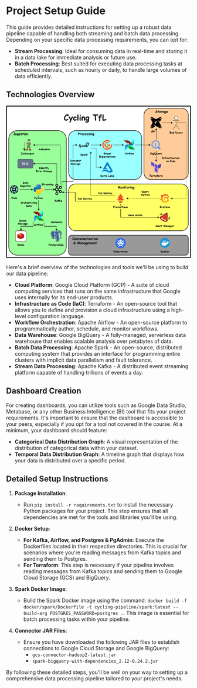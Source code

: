 # Project Setup Guide

This guide provides detailed instructions for setting up a robust data pipeline capable of handling both streaming and batch data processing. Depending on your specific data processing requirements, you can opt for:

- **Stream Processing**: Ideal for consuming data in real-time and storing it in a data lake for immediate analysis or future use.
- **Batch Processing**: Best suited for executing data processing tasks at scheduled intervals, such as hourly or daily, to handle large volumes of data efficiently.

## Technologies Overview

![Alt Text](docs/images/Data%20Flow%20Tools.png)

Here's a brief overview of the technologies and tools we'll be using to build our data pipeline:

- **Cloud Platform**: Google Cloud Platform (GCP) - A suite of cloud computing services that runs on the same infrastructure that Google uses internally for its end-user products.
- **Infrastructure as Code (IaC)**: Terraform - An open-source tool that allows you to define and provision a cloud infrastructure using a high-level configuration language.
- **Workflow Orchestration**: Apache Airflow - An open-source platform to programmatically author, schedule, and monitor workflows.
- **Data Warehouse**: Google BigQuery - A fully-managed, serverless data warehouse that enables scalable analysis over petabytes of data.
- **Batch Data Processing**: Apache Spark - An open-source, distributed computing system that provides an interface for programming entire clusters with implicit data parallelism and fault tolerance.
- **Stream Data Processing**: Apache Kafka - A distributed event streaming platform capable of handling trillions of events a day.

## Dashboard Creation

For creating dashboards, you can utilize tools such as Google Data Studio, Metabase, or any other Business Intelligence (BI) tool that fits your project requirements. It's important to ensure that the dashboard is accessible to your peers, especially if you opt for a tool not covered in the course. At a minimum, your dashboard should feature:

- **Categorical Data Distribution Graph**: A visual representation of the distribution of categorical data within your dataset.
- **Temporal Data Distribution Graph**: A timeline graph that displays how your data is distributed over a specific period.

## Detailed Setup Instructions

1. **Package Installation**:
   - Run `pip install -r requirements.txt` to install the necessary Python packages for your project. This step ensures that all dependencies are met for the tools and libraries you'll be using.

2. **Docker Setup**:
   - **For Kafka, Airflow, and Postgres & PgAdmin**: Execute the Dockerfiles located in their respective directories. This is crucial for scenarios where you're reading messages from Kafka topics and sending them to Postgres.
   - **For Terraform**: This step is necessary if your pipeline involves reading messages from Kafka topics and sending them to Google Cloud Storage (GCS) and BigQuery.

3. **Spark Docker Image**:
   - Build the Spark Docker image using the command: `docker build -f docker/spark/Dockerfile -t cycling-pipeline/spark:latest --build-arg POSTGRES_PASSWORD=postgres .`. This image is essential for batch processing tasks within your pipeline.

4. **Connector JAR Files**:
   - Ensure you have downloaded the following JAR files to establish connections to Google Cloud Storage and Google BigQuery:
     - `gcs-connector-hadoop2-latest.jar`
     - `spark-bigquery-with-dependencies_2.12-0.24.2.jar`

By following these detailed steps, you'll be well on your way to setting up a comprehensive data processing pipeline tailored to your project's needs.
